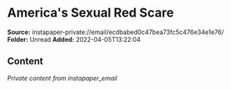# America's Sexual Red Scare

**Source:** instapaper-private://email/ecdbabed0c47bea73fc5c476e34e1e76/
**Folder:** Unread
**Added:** 2022-04-05T13:22:04




## Content
*Private content from instapaper_email*

